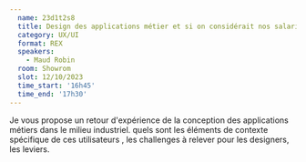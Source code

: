 ```yaml
---
  name: 23d1t2s8
  title: Design des applications métier et si on considérait nos salariés comme des clients ? 
  category: UX/UI
  format: REX
  speakers: 
    - Maud Robin
  room: Showrom
  slot: 12/10/2023
  time_start: '16h45'
  time_end: '17h30'
---
```

Je vous propose un retour d'expérience de la conception des applications métiers dans le milieu industriel. quels sont les éléments de contexte spécifique de ces utilisateurs , les challenges à relever pour les designers, les leviers. 

